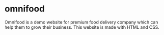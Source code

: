 # omnifood
Omnifood is a demo website for premium food delivery company which can help them to grow their business. This website is made with HTML and CSS.
